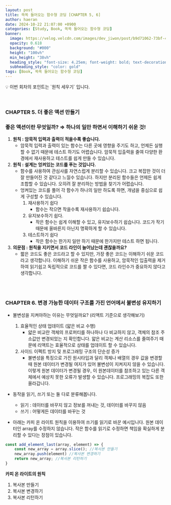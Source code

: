 ```yaml
---
layout: post
title: 쏙쏙 들어오는 함수형 코딩 [CHAPTER 5, 6]
author: haeran
date: 2024-10-22 21:07:00 +0900
categories: [Study, Book, 쏙쏙 들어오는 함수형 코딩]
banner:
  image: https://velog.velcdn.com/images/dev_jiwon/post/b9d71062-73bf-4e93-988e-f4c94fdec6b9/image.png
  opacity: 0.618
  background: "#000"
  height: "100vh"
  min_height: "38vh"
  heading_style: "font-size: 4.25em; font-weight: bold; text-decoration: underline"
  subheading_style: "color: gold"
tags: [Book, 쏙쏙 들어오는 함수형 코딩]
---
```



<aside>
💡 이번 회차의 포인트는 `원칙 세우기` 입니다.
</aside>

<br />
<br />

### CHAPTER 5. 더 좋은 액션 만들기

### **좋은 액션이란 무엇일까? ⇒ 하나의 일만 하면서 이해하기 쉬운 것!**

1. **원칙 : 암묵적 입력과 출력이 적을수록 좋습니다.**
    - 암묵적 입력과 출력이 있는 함수는 다른 곳에 영향을 주기도 하고, 언제든 실행할 수 없기 때문에 테스트 하기도 어렵습니다. 암묵적 입출력을 줄여 다양한 환경에서 재사용하고 테스트를 쉽게 만들 수 있습니다.
2. **원칙 : 설계는 엉켜있는 코드를 푸는 것입니다.**
    - 함수를 사용하여 관심사를 자연스럽게 분리할 수 있습니다. 크고 복잡한 것이 더 잘 만들어진 것 같다고 느낄수 있습니다. 하지만 분리된 함수들은 언제든 쉽게 조합할 수 있습니다. 오히려 잘 분리하는 방법을 찾기가 어렵습니다.
    - 엉켜있는 코드를 풀어 각 함수가 하나의 일만 하도록 하면, 개념을 중심으로 쉽게 구성할 수 있습니다.
        1. 재사용하기 쉽다
            - 함수는 작으면 작을수록 재사용하기 쉽습니다.
        2. 유지보수하기 쉽다.
            - 작은 함수는 쉽게 이해할 수 있고, 유지보수하기 쉽습니다. 코드가 작기 때문에 올바른지 아닌지 명확하게 할 수 있습니다.
        3. 테스트하기 쉽다
            - 작은 함수는 한가지 일만 하기 때문에 한가지만 테스트 하면 됩니다.
3. **의문점 : 원칙을 지키면서 코드 라인이 늘어났는데 괜찮을까요?**
    - 짧은 코드도 좋은 코드라고 할 수 있지만, 가장 좋은 코드는 이해하기 쉬운 코드라고 생각합니다. 이해하기 쉬운 작은 함수를 사용하고, 암묵적인 입출력을 제거하여 읽기쉽고 독립적으로 코드를 짤 수 있다면, 코드 라인수가 중요하지 않다고 생각합니다.

<br />
<br />

### CHAPTER 6. 변경 가능한 데이터 구조를 가진 언어에서 불변성 유지하기

- 불변성을 지켜야하는 이유는 무엇일까요? (리액트 기준으로 생각해보기)
    1. 효율적인 상태 업데이트 (얇은 비교 수행)
        - 얇은 비교란 객체의 프로퍼티를 하나하나 다 비교하지 않고, 객체의 참조 주소값만 변경되었는 지 확인합니다. 얇은 비교는 계산 리소스를 줄여주기 때문에 리액트는 효율적으로 상태를 업데이트 할 수 있습니다.
    2. 사이드 이펙트 방지 및 프로그래밍 구조의 단순성 증가
        - 불변성을 특징으로 가진 원시타입과 달리 객체나 배열의 경우 값을 변경할 때 원본 데이터가 변경될 여지가 있어 불변성이 지켜지지 않을 수 있습니다. 이렇게 원본 데이터가 변경될 경우, 이 원본데이터를 참조하고 있는 다른 객체에서 예상치 못한 오류가 발생할 수 있습니다. 프로그래밍의 복잡도 또한 올라갑니다.

- 동작을 읽기, 쓰기 또는 둘 다로 분류해봅니다.
    - 읽기 : 데이터를 바꾸지 않고 정보를 꺼내는 것, 데이터를 바꾸지 않음
    - 쓰기 : 어떻게든 데이터를 바꾸는 것
- 아래는 카피 온 라이트 원칙을 이용하여 쓰기를 읽기로 바꾼 예시입니다. 원본 데이터인 array를 수정하지 않습니다. 작은 함수를 읽기로 수정하면 책임을 확실하게 분리할 수 있다는 장점이 있습니다.

```jsx
const add_element_last(array, element) => {
	const new_array = array.slice(); //복사본 만들기
	new_array.push(element) //복사본 변경하기
	return new_array; //복사본 리턴하기
}
```

**카피 온 라이트의 원칙**

1. 복사본 만들기
2. 복사본 변경하기
3. 복사본 리턴하기